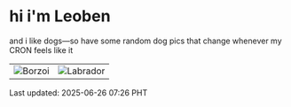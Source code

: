 # hi i'm Leoben

and i like dogs—so have some random dog pics that change whenever my CRON feels like it

|  |  |
|--------|----------|
| ![Borzoi](https://random-dog-vercel.vercel.app/api/random-borzoi?v=1750894003) | ![Labrador](https://random-dog-vercel.vercel.app/api/random-labrador?v=1750894003) |

Last updated: 2025-06-26 07:26 PHT
